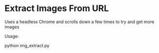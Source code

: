 # Extract Images From URL

Uses a headless Chrome and scrolls down a few times to try and get more images

Usage:

python img_extract.py <url>
